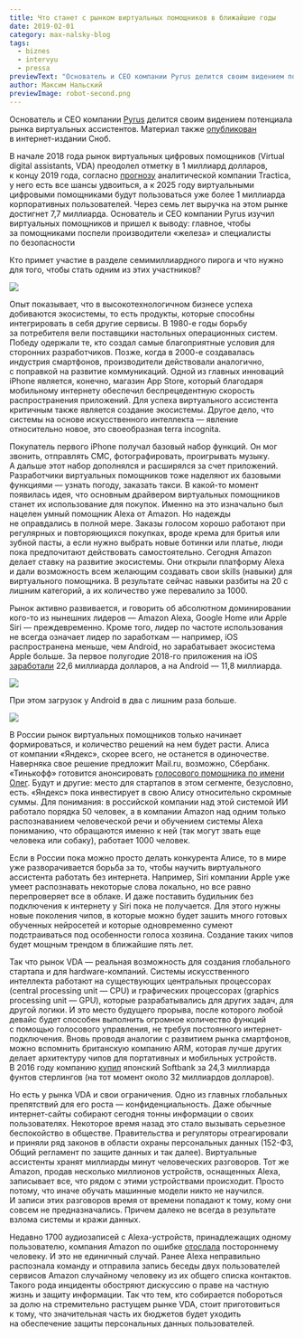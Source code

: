 ```yaml
---
title: Что станет с рынком виртуальных помощников в ближайшие годы
date: 2019-02-01
category: max-nalsky-blog
tags:
  - biznes
  - intervyu
  - pressa
previewText: "Основатель и CEO компании Pyrus делится своим видением потенциала рынка виртуальных ассистентов. Материал также опубликован в интернет-издании Сноб."
author: Максим Нальский
previewImage: robot-second.png
---
```

Основатель и CEO компании [Pyrus](https://pyrus.com/ru/) делится своим видением потенциала рынка виртуальных ассистентов. Материал также [опубликован](https://snob.ru/entry/170445) в интернет-издании Сноб.

В начале 2018 года рынок виртуальных цифровых помощников (Virtual digital assistants, VDA) преодолел отметку в 1 миллиард долларов, к концу 2019 года, согласно [прогнозу](https://www.tractica.com/newsroom/press-releases/enterprise-virtual-digital-assistant-users-to-surpass-1-billion-by-2025/) аналитической компании Tractica, у него есть все шансы удвоиться, а к 2025 году виртуальными цифровыми помощниками будут пользоваться уже более 1 миллиарда корпоративных пользователей. Через семь лет выручка на этом рынке достигнет 7,7 миллиарда. Основатель и СЕО компании Pyrus изучил виртуальных помощников и пришел к выводу: главное, чтобы за помощниками поспели производители «железа» и специалисты по безопасности

Кто примет участие в разделе семимиллиардного пирога и что нужно для того, чтобы стать одним из этих участников?

![](vda-01.webp)

Опыт показывает, что в высокотехнологичном бизнесе успеха добиваются экосистемы, то есть продукты, которые способны интегрировать в себя другие сервисы. В 1980-е годы борьбу за потребителя вели поставщики настольных операционных систем. Победу одержали те, кто создал самые благоприятные условия для сторонних разработчиков. Позже, когда в 2000-е создавалась индустрия смартфонов, производители действовали аналогично, с поправкой на развитие коммуникаций. Одной из главных инноваций iPhone является, конечно, магазин App Store, который благодаря мобильному интернету обеспечил беспрецедентную скорость распространения приложений. Для успеха виртуального ассистента критичным также является создание экосистемы. Другое дело, что системы на основе искусственного интеллекта — явление относительно новое, это своеобразная terra incognita.

Покупатель первого iPhone получал базовый набор функций. Он мог звонить, отправлять СМС, фотографировать, проигрывать музыку. А дальше этот набор дополнялся и расширялся за счет приложений. Разработчики виртуальных помощников тоже наделяют их базовыми функциями — узнать погоду, заказать такси. В какой-то момент появилась идея, что основным драйвером виртуальных помощников станет их использование для покупок. Именно на это изначально был нацелен умный помощник Alexa от Amazon. Но надежды не оправдались в полной мере. Заказы голосом хорошо работают при регулярных и повторяющихся покупках, вроде крема для бритья или зубной пасты, а если нужно выбрать новые ботинки или платье, люди пока предпочитают действовать самостоятельно. Сегодня Amazon делает ставку на развитие экосистемы. Они открыли платформу Alexa и дали возможность всем желающим создавать свои skills (навыки) для виртуального помощника. В результате сейчас навыки разбиты на 20 с лишним категорий, а их количество уже перевалило за 1000.

Рынок активно развивается, и говорить об абсолютном доминировании кого-то из нынешних лидеров — Amazon Alexa, Google Home или Apple Siri — преждевременно. Кроме того, лидер по частоте использования не всегда означает лидер по заработкам — например, iOS распространена меньше, чем Android, но зарабатывает экосистема Apple больше. За первое полугодие 2018-го приложения на iOS [заработали](https://www.appannie.com/ru/insights/market-data/global-app-downloads-grew-15-and-consumer-spend-20-in-q2-2018-versus-a-year-ago/) 22,6 миллиарда долларов, а на Android — 11,8 миллиарда.

![](vda-02.webp)

При этом загрузок у Android в два с лишним раза больше.

![](vda-03.webp)

В России рынок виртуальных помощников только начинает формироваться, и количество решений на нем будет расти. Алиса от компании «Яндекс», скорее всего, не останется в одиночестве. Наверняка свое решение предложит Mail.ru, возможно, Сбербанк. «Тинькофф» готовится анонсировать [голосового помощника по имени Олег](https://snob.ru/news/169242). Будут и другие: место для стартапов в этом сегменте, безусловно, есть. «Яндекс» пока инвестирует в свою Алису относительно скромные суммы. Для понимания: в российской компании над этой системой ИИ работало порядка 50 человек, а в компании Amazon над одним только распознаванием человеческой речи и обучением системы Alexa пониманию, что обращаются именно к ней (так могут звать еще человека или собаку), работает 1000 человек.

Если в России пока можно просто делать конкурента Алисе, то в мире уже разворачивается борьба за то, чтобы научить виртуального ассистента работать без интернета. Например, Siri компании Apple уже умеет распознавать некоторые слова локально, но все равно перепроверяет все в облаке. И даже поставить будильник без подключения к интернету у Siri пока не получается. Для этого нужны новые поколения чипов, в которые можно будет зашить много готовых обученных нейросетей и которые одновременно сумеют подстраиваться под особенности голоса хозяина. Создание таких чипов будет мощным трендом в ближайшие пять лет.

Так что рынок VDA — реальная возможность для создания глобального стартапа и для hardware-компаний. Системы искусственного интеллекта работают на существующих центральных процессорах (central processing unit — CPU) и графических процессорах (graphics processing unit — GPU), которые разрабатывались для других задач, для другой логики. И это место будущего прорыва, после которого любой девайс будет способен выполнить огромное количество функций с помощью голосового управления, не требуя постоянного интернет-подключения. Вновь проводя аналогии с развитием рынка смартфонов, можно вспомнить британскую компанию ARM, которая лучше других делает архитектуру чипов для портативных и мобильных устройств. В 2016 году компанию [купил](http://www.cnews.ru/news/top/2016-07-18_softbank_kupil_samogo_glavnogo_v_mire_razrabotchika) японский Softbank за 24,3 миллиарда фунтов стерлингов (на тот момент около 32 миллиардов долларов).

Но есть у рынка VDA и свои ограничения. Одно из главных глобальных препятствий для его роста — конфиденциальность. Даже обычные интернет-сайты собирают сегодня тонны информации о своих пользователях. Некоторое время назад это стало вызывать серьезное беспокойство в обществе. Правительства и регуляторы отреагировали и приняли ряд законов в области охраны персональных данных (152-ФЗ, Общий регламент по защите данных и так далее). Виртуальные ассистенты хранят миллиарды минут человеческих разговоров. Тот же Amazon, продав несколько миллионов устройств, оснащенных Alexa, записывает все, что рядом с этими устройствами происходит. Просто потому, что иначе обучать машинные модели никто не научился. И записи этих разговоров время от времени попадают к тому, кому они совсем не предназначались. Причем далеко не всегда в результате взлома системы и кражи данных.

Недавно 1700 аудиозаписей с Alexa-устройств, принадлежащих одному пользователю, компания Amazon по ошибке [отослала](https://habr.com/ru/post/434062/) постороннему человеку. И это не единичный случай. Ранее Alexa неправильно распознала команду и отправила запись беседы двух пользователей сервисов Amazon случайному человеку из их общего списка контактов. Такого рода инциденты обостряют дискуссию о праве на частную жизнь и защиту информации. Так что тем, кто собирается побороться за долю на стремительно растущем рынке VDA, стоит приготовиться к тому, что значительная часть их бюджетов будет уходить на обеспечение защиты персональных данных пользователей.